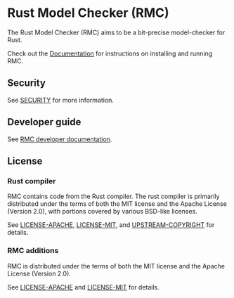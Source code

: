 # Rust Model Checker (RMC)
The Rust Model Checker (RMC) aims to be a bit-precise model-checker for Rust.

Check out the [Documentation](https://model-checking.github.io/rmc) for
instructions on installing and running RMC.

## Security
See [SECURITY](https://github.com/model-checking/rmc/security/policy) for more information.

## Developer guide
See [RMC developer documentation](https://model-checking.github.io/rmc/dev-documentation.html).

## License
### Rust compiler
RMC contains code from the Rust compiler.
The rust compiler is primarily distributed under the terms of both the MIT license 
   and the Apache License (Version 2.0), with portions covered by various BSD-like licenses.

See [LICENSE-APACHE](LICENSE-APACHE), [LICENSE-MIT](LICENSE-MIT), and
[UPSTREAM-COPYRIGHT](UPSTREAM-COPYRIGHT) for details.

### RMC additions
RMC is distributed under the terms of both the MIT license and the Apache License (Version 2.0).

See [LICENSE-APACHE](LICENSE-APACHE) and [LICENSE-MIT](LICENSE-MIT) for details.

